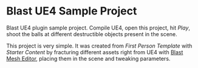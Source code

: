 Blast UE4 Sample Project
================

Blast UE4 plugin sample project. Compile UE4, open this project, hit _Play_, shoot the balls at different destructible objects present in the scene.

This project is very simple. It was created from _First Person Template_ with _Starter Content_ by fracturing different assets right from UE4 with [Blast Mesh Editor](../Engine/Plugins/GameWorks/Blast/Documentation/BlastMeshEditor.md), placing them in the scene and tweaking parameters.


